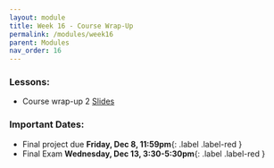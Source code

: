 ```yaml
---
layout: module
title: Week 16 - Course Wrap-Up
permalink: /modules/week16
parent: Modules
nav_order: 16
---
```



### Lessons:
* Course wrap-up 2 [Slides]()


### Important Dates:
* Final project due **Friday, Dec 8, 11:59pm**{: .label .label-red }
* Final Exam **Wednesday, Dec 13, 3:30-5:30pm**{: .label .label-red }



